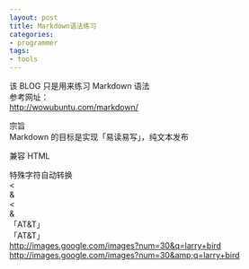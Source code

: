 ```yaml
---
layout: post
title: Markdown语法练习
categories:
- programmer
tags:
- tools
---
```


该 BLOG 只是用来练习 Markdown 语法		
参考网址：		
http://wowubuntu.com/markdown/

宗旨	
Markdown 的目标是实现「易读易写」，纯文本发布	

兼容 HTML		

特殊字符自动转换	
<	
&	
&lt;	
&amp;	
「AT&T」	
「AT&amp;T」	
http://images.google.com/images?num=30&q=larry+bird		
http://images.google.com/images?num=30&amp;q=larry+bird		
